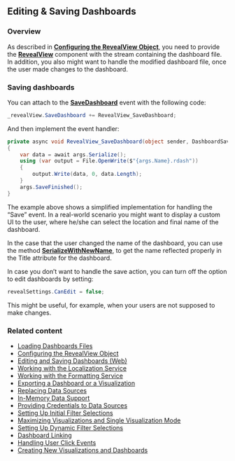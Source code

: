 ## Editing & Saving Dashboards

### Overview

As described in [**Configuring the RevealView Object**](configuring-revealview-desktop.md), you need to provide the [**RevealView**](rvui.wpf~infragistics.sdk.revealview) component with the stream containing the dashboard file. In addition, you also might want to handle the modified dashboard file, once the user made changes to the dashboard.

### Saving dashboards

You can attach to the [**SaveDashboard**](rvui.wpf~infragistics.sdk.revealview~savedashboard_ev) event with the following code:

``` csharp
_revealView.SaveDashboard += RevealView_SaveDashboard;
```

And then implement the event handler:

``` csharp
private async void RevealView_SaveDashboard(object sender, DashboardSaveEventArgs args)
{
    var data = await args.Serialize();
    using (var output = File.OpenWrite($"{args.Name}.rdash"))
    {
        output.Write(data, 0, data.Length);
    }
    args.SaveFinished();
}
```

The example above shows a simplified implementation for handling the “Save” event. In a real-world scenario you might want to display a custom UI to the user, where he/she can select the location and final name of the dashboard.

In the case that the user changed the name of the dashboard, you can use the method [**SerializeWithNewName**](rvui.wpf~infragistics.sdk.dashboardsaveeventargs~serializewithnewname), to get the name reflected properly in the Title attribute for the dashboard.

In case you don’t want to handle the save action, you can turn off the option to edit dashboards by setting:

``` csharp
revealSettings.CanEdit = false;
```

This might be useful, for example, when your users are not supposed to make changes.

### Related content

  - [Loading Dashboards Files](loading-dashboards-desktop.md)
  - [Configuring the RevealView Object](configuring-revealview-desktop.md)
  - [Editing and Saving Dashboards (Web)](../../web-sdk/using-the-client-sdk/editing-saving-dashboards-client-web.md)
  - [Working with the Localization Service](localization-service-desktop.md)
  - [Working with the Formatting Service](formatting-service-desktop.md)
  - [Exporting a Dashboard or a Visualization](exporting-dashboard-visualization-desktop.md)
  - [Replacing Data Sources](replacing-data-sources-desktop.md)
  - [In-Memory Data Support](in-memory-data-desktop.md)
  - [Providing Credentials to Data Sources](providing-credentials-datasources-desktop.md)
  - [Setting Up Initial Filter Selections](setting-initial-filters-desktop.md)
  - [Maximizing Visualizations and Single Visualization Mode](maximizing-visualizations-desktop.md)
  - [Setting Up Dynamic Filter Selections](setting-dynamic-filters-desktop.md)
  - [Dashboard Linking](dashboard-linking-desktop.md)
  - [Handling User Click Events](handling-click-events-desktop.md)
  - [Creating New Visualizations and Dashboards](creating-visualizations-dashboards-desktop.md)
